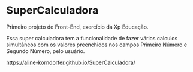 # SuperCalculadora
Primeiro projeto de Front-End, exercício da Xp Educação.

Essa  super calculadora  tem a  funcionalidade de fazer vários calculos simultâneos com os valores preenchidos nos campos Primeiro Número e  Segundo Número, pelo usuário.

https://aline-korndorfer.github.io/SuperCalculadora/

